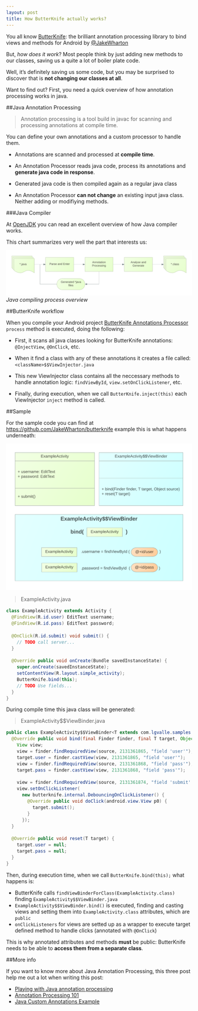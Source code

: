 ```yaml
---
layout: post
title: How ButterKnife actually works?
---
```


You all know [ButterKnife](http://jakewharton.github.io/butterknife/): the brilliant annotation processing library to bind views and methods for Android by [@JakeWharton](https://twitter.com/JakeWharton)

But, *how does it work*? Most people think by just adding new methods to our classes, saving us a quite a lot of boiler plate code.

Well, it’s definitely saving us some code, but you may be surprised to discover that is **not changing our classes at all**.

Want to find out? First, you need a quick overview of how annotation processing works in java.

##Java Annotation Processing

> Annotation processing is a tool build in javac for scanning and processing annotations at compile time.

You can define your own annotations and a custom processor to handle them.

  * Annotations are scanned and processed at **compile time**.

  * An Annotation Processor reads java code, process its annotations and **generate java code in response**. 
  
  * Generated java code is then compiled again as a regular java class

  * An Annotation Processor **can not change** an existing input java class. Neither adding or modifiying methods.


###Java Compiler

At [OpenJDK][link2] you can read an excellent overview of how Java compiler works. 

This chart summarizes very well the part that interests us:

![java compiler][image-java-compiler]
*Java compiling process overview*

##ButterKnife workflow

When you compile your Android project [ButterKnife Annotations Processor][link1] `process` method is executed, doing the following:

  * First, it scans all java classes looking for ButterKnife annotations: `@InjectView`, `@OnClick`, etc.
  
  * When it find a class with any of these annotations it creates a file called: `<className>$$ViewInjector.java`
  
  * This new ViewInjector class contains all the neccessary methods to handle annotation logic: `findViewById`, `view.setOnClickListener`, etc.
  
  * Finally, during execution, when we call `ButterKnife.inject(this)` each ViewInjector `inject` method is called.




##Sample

For the sample code you can find at https://github.com/JakeWharton/butterknife example this is what happens underneath:

![butterknife sample][image-view-bind]

> ExampleActivity.java

```java
class ExampleActivity extends Activity {
  @FindView(R.id.user) EditText username;
  @FindView(R.id.pass) EditText password;

  @OnClick(R.id.submit) void submit() {
    // TODO call server...
  }

  @Override public void onCreate(Bundle savedInstanceState) {
    super.onCreate(savedInstanceState);
    setContentView(R.layout.simple_activity);
    ButterKnife.bind(this);
    // TODO Use fields...
  }
}
```

During compile time this java class will be generated:

> ExampleActivity$$ViewBinder.java

```java
public class ExampleActivity$$ViewBinder<T extends com.lgvalle.samples.ui.ExampleActivity> implements ViewBinder<T> {
  @Override public void bind(final Finder finder, final T target, Object source) {
    View view;
    view = finder.findRequiredView(source, 2131361865, "field 'user'");
    target.user = finder.castView(view, 2131361865, "field 'user'");
    view = finder.findRequiredView(source, 2131361868, "field 'pass'");
    target.pass = finder.castView(view, 2131361868, "field 'pass'");

    view = finder.findRequiredView(source, 2131361874, "field 'submit' and method 'submit'");
    view.setOnClickListener(
      new butterknife.internal.DebouncingOnClickListener() {
        @Override public void doClick(android.view.View p0) {
          target.submit();
        }
      });
  }

  @Override public void reset(T target) {
    target.user = null;
    target.pass = null;
  }
}
```
 
Then, during execution time, when we call `ButterKnife.bind(this);` what happens is:

  * ButterKnife calls `findViewBinderForClass(ExampleActivity.class)` finding `ExampleActivity$$ViewBinder.java`
  * `ExampleActivity$$ViewBinder.bind()` is executed, finding and casting views and setting them into `ExampleActivity.class` attributes, which are `public`
  * `onClickListeners` for views are setted up as a wrapper to execute target defined method to handle clicks (annotated with `@OnClick`)

This is why annotated attributes and methods **must** be public: ButterKnife needs to be able to **access them from a separate class**.  


##More info

If you want to know more about Java Annotation Processing, this three post help me out a lot when writing this post:

  * [Playing with Java annotation processing][ref1]
  * [Annotation Processing 101][ref2]
  * [Java Custom Annotations Example][ref3]

[image-java-compiler]: https://raw.githubusercontent.com/lgvalle/lgvalle.github.io/master/public/images/butterknife-java-compiler.png "How Java compiler works"
[image-view-bind]: https://raw.githubusercontent.com/lgvalle/lgvalle.github.io/master/public/images/butterknife-viewbind.png "View bind"
[link1]: https://github.com/JakeWharton/butterknife/blob/master/butterknife/src/main/java/butterknife/internal/ButterKnifeProcessor.java
[link2]: http://openjdk.java.net/groups/compiler/doc/compilation-overview/index.html
[ref1]: http://programmaticallyspeaking.com/playing-with-java-annotation-processing.html "Playing with Java annotation processing"
[ref2]: http://hannesdorfmann.com/annotation-processing/annotationprocessing101/ "Annotation Processing 101"
[ref3]: http://www.mkyong.com/java/java-custom-annotations-example/ "Java Custom Annotations Example"